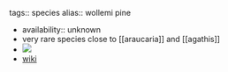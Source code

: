 tags:: species
alias:: wollemi pine

- availability:: unknown
- very rare species close to [[araucaria]] and [[agathis]]
- ![](https://peach-geographical-bat-397.mypinata.cloud/ipfs/QmXJhyTSY7L61RAtWmbMWhrBp1S3g99J81C7hym3yw77zX)
- [wiki](https://en.wikipedia.org/wiki/Wollemia)